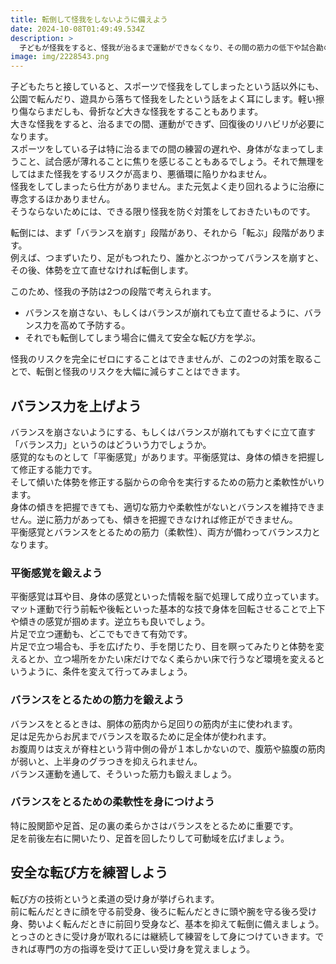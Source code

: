 ```yaml
---
title: 転倒して怪我をしないように備えよう
date: 2024-10-08T01:49:49.534Z
description: >
  子どもが怪我をすると、怪我が治るまで運動ができなくなり、その間の筋力の低下や試合勘の鈍りに焦りを感じることがあります。だからこそ、普段から怪我を防ぐための取り組みが大切です。
image: img/2228543.png
---
```

子どもたちと接していると、スポーツで怪我をしてしまったという話以外にも、公園で転んだり、遊具から落ちて怪我をしたという話をよく耳にします。軽い擦り傷ならまだしも、骨折など大きな怪我をすることもあります。\
大きな怪我をすると、治るまでの間、運動ができず、回復後のリハビリが必要になります。\
スポーツをしている子は特に治るまでの間の練習の遅れや、身体がなまってしまうこと、試合感が薄れることに焦りを感じることもあるでしょう。それで無理をしてはまた怪我をするリスクが高まり、悪循環に陥りかねません。\
怪我をしてしまったら仕方がありません。また元気よく走り回れるように治療に専念するほかありません。\
そうならないためには、できる限り怪我を防ぐ対策をしておきたいものです。

転倒には、まず「バランスを崩す」段階があり、それから「転ぶ」段階があります。\
例えば、つまずいたり、足がもつれたり、誰かとぶつかってバランスを崩すと、その後、体勢を立て直せなければ転倒します。

このため、怪我の予防は2つの段階で考えられます。

* バランスを崩さない、もしくはバランスが崩れても立て直せるように、バランス力を高めて予防する。
* それでも転倒してしまう場合に備えて安全な転び方を学ぶ。

怪我のリスクを完全にゼロにすることはできませんが、この2つの対策を取ることで、転倒と怪我のリスクを大幅に減らすことはできます。

## バランス力を上げよう

バランスを崩さないようにする、もしくはバランスが崩れてもすぐに立て直す「バランス力」というのはどういう力でしょうか。\
感覚的なものとして「平衡感覚」があります。平衡感覚は、身体の傾きを把握して修正する能力です。\
そして傾いた体勢を修正する脳からの命令を実行するための筋力と柔軟性がいります。\
身体の傾きを把握できても、適切な筋力や柔軟性がないとバランスを維持できません。逆に筋力があっても、傾きを把握できなければ修正ができません。\
平衡感覚とバランスをとるための筋力（柔軟性）、両方が備わってバランス力となります。

### 平衡感覚を鍛えよう

平衡感覚は耳や目、身体の感覚といった情報を脳で処理して成り立っています。\
マット運動で行う前転や後転といった基本的な技で身体を回転させることで上下や傾きの感覚が掴めます。逆立ちも良いでしょう。\
片足で立つ運動も、どこでもできて有効です。\
片足で立つ場合も、手を広げたり、手を閉じたり、目を瞑ってみたりと体勢を変えるとか、立つ場所をかたい床だけでなく柔らかい床で行うなど環境を変えるというように、条件を変えて行ってみましょう。

### バランスをとるための筋力を鍛えよう

バランスをとるときは、胴体の筋肉から足回りの筋肉が主に使われます。\
足は足先からお尻までバランスを取るために足全体が使われます。\
お腹周りは支えが脊柱という背中側の骨が１本しかないので、腹筋や脇腹の筋肉が弱いと、上半身のグラつきを抑えられません。\
バランス運動を通して、そういった筋力も鍛えましょう。

### バランスをとるための柔軟性を身につけよう

特に股関節や足首、足の裏の柔らかさはバランスをとるために重要です。\
足を前後左右に開いたり、足首を回したりして可動域を広げましょう。

## 安全な転び方を練習しよう

転び方の技術というと柔道の受け身が挙げられます。\
前に転んだときに顔を守る前受身、後ろに転んだときに頭や腕を守る後ろ受け身、勢いよく転んだときに前回り受身など、基本を抑えて転倒に備えましょう。\
とっさのときに受け身が取れるには継続して練習をして身につけていきます。できれば専門の方の指導を受けて正しい受け身を覚えましょう。